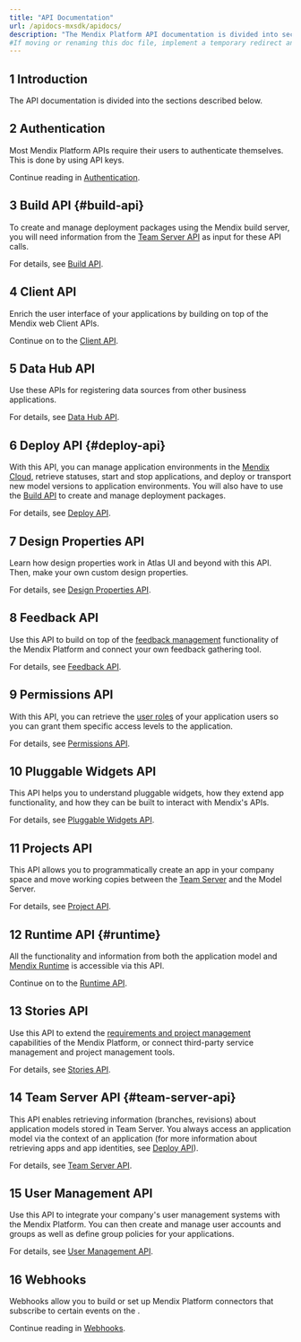 ```yaml
---
title: "API Documentation"
url: /apidocs-mxsdk/apidocs/
description: "The Mendix Platform API documentation is divided into sections such as Runtime, Client, Feedback, and Deploy."
#If moving or renaming this doc file, implement a temporary redirect and let the respective team know they should update the URL in the product. See Mapping to Products for more details.
---
```


## 1 Introduction

The API documentation is divided into the sections described below.

## 2 Authentication

Most Mendix Platform APIs require their users to authenticate themselves. This is done by using API keys.

Continue reading in [Authentication](/apidocs-mxsdk/apidocs/authentication/).

## 3 Build API {#build-api}

To create and manage deployment packages using the Mendix build server, you will need information from the [Team Server API](#team-server-api) as input for these API calls.

For details, see [Build API](/apidocs-mxsdk/apidocs/build-api/).

## 4 Client API

Enrich the user interface of your applications by building on top of the Mendix web Client APIs.

Continue on to the [Client API](/apidocs-mxsdk/apidocs/client-api/).

## 5 Data Hub API

Use these APIs for registering data sources from other business applications.

For details, see [Data Hub API](/apidocs-mxsdk/apidocs/data-hub-apis/).

## 6 Deploy API {#deploy-api}

With this API, you can manage application environments in the [Mendix Cloud](/developerportal/deploy/mendix-cloud-deploy/), retrieve statuses, start and stop applications, and deploy or transport new model versions to application environments. You will also have to use the [Build API](#build-api) to create and manage deployment packages.

For details, see [Deploy API](/apidocs-mxsdk/apidocs/deploy-api/).

## 7 Design Properties API

Learn how design properties work in Atlas UI and beyond with this API. Then, make your own custom design properties.

For details, see [Design Properties API](/apidocs-mxsdk/apidocs/design-properties/).

## 8 Feedback API

Use this API to build on top of the [feedback management](/developerportal/collaborate/feedback/) functionality of the Mendix Platform and connect your own feedback gathering tool.

For details, see [Feedback API](/apidocs-mxsdk/apidocs/feedback-api/).

## 9 Permissions API

With this API, you can retrieve the [user roles](/refguide/user-roles/) of your application users so you can grant them specific access levels to the application.

For details, see [Permissions API](/apidocs-mxsdk/apidocs/permissions-api/).

## 10 Pluggable Widgets API

This API helps you to understand pluggable widgets, how they extend app functionality, and how they can be built to interact with Mendix's APIs.

For details, see [Pluggable Widgets API](/apidocs-mxsdk/apidocs/pluggable-widgets/).

## 11 Projects API

This API allows you to programmatically create an app in your company space and move working copies between the [Team Server](/developerportal/collaborate/team-server/) and the Model Server.

For details, see [Project API](/apidocs-mxsdk/apidocs/projects-api/).

## 12 Runtime API {#runtime}

All the functionality and information from both the application model and [Mendix Runtime](/refguide/runtime/) is accessible via this API.

Continue on to the [Runtime API](/apidocs-mxsdk/apidocs/runtime-api/).

## 13 Stories API

Use this API to extend the [requirements and project management](/developerportal/collaborate/stories/) capabilities of the Mendix Platform, or connect third-party service management and project management tools.

For details, see [Stories API](/apidocs-mxsdk/apidocs/stories-api/).

## 14 Team Server API {#team-server-api}

This API enables retrieving information (branches, revisions) about application models stored in Team Server. You always access an application model via the context of an application (for more information about retrieving apps and app identities, see [Deploy API](#deploy-api)).

For details, see [Team Server API](/apidocs-mxsdk/apidocs/team-server-api/).

## 15 User Management API

Use this API to integrate your company's user management systems with the Mendix Platform. You can then create and manage user accounts and groups as well as define group policies for your applications.

For details, see [User Management API](/apidocs-mxsdk/apidocs/user-management-api/).

## 16 Webhooks

Webhooks allow you to build or set up Mendix Platform connectors that subscribe to certain events on the .

Continue reading in [Webhooks](/apidocs-mxsdk/apidocs/webhooks-sprints/).
